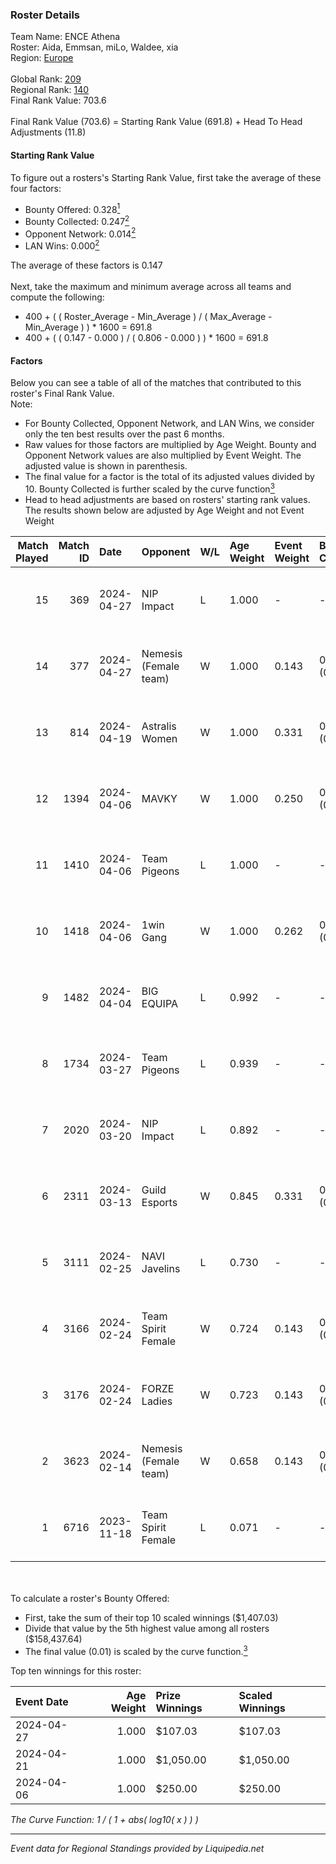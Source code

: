### Roster Details<br />
Team Name: ENCE Athena<br />
Roster: Aida, Emmsan, miLo, Waldee, xia<br />
Region: [Europe]( ../standings_europe.md)<br />
<br />
Global Rank: [209](../standings_global.md)<br />
Regional Rank: [140]( ../standings_europe.md)<br />
Final Rank Value:  703.6<br />
<br />
Final Rank Value (703.6) = Starting Rank Value (691.8) + Head To Head Adjustments (11.8)<br />

#### Starting Rank Value<br />
To figure out a rosters's Starting Rank Value, first take the average of these four factors:<br />
- Bounty Offered: 0.328[<sup>1</sup>](#table2)
- Bounty Collected: 0.247[<sup>2</sup>](#table1)
- Opponent Network: 0.014[<sup>2</sup>](#table1)
- LAN Wins: 0.000[<sup>2</sup>](#table1)

The average of these factors is 0.147<br />
<br />
Next, take the maximum and minimum average across all teams and compute the following:<br />
- 400 + ( ( Roster_Average - Min_Average ) / ( Max_Average - Min_Average ) ) * 1600 = 691.8
- 400 + ( ( 0.147 - 0.000 ) / ( 0.806 - 0.000 ) ) * 1600 = 691.8


#### Factors<br />
Below you can see a table of all of the matches that contributed to this roster's Final Rank Value.<br />
Note:<br />

- For Bounty Collected, Opponent Network, and LAN Wins, we consider only the ten best results over the past 6 months.
- Raw values for those factors are multiplied by Age Weight. Bounty and Opponent Network values are also multiplied by Event Weight. The adjusted value is shown in parenthesis.
- The final value for a factor is the total of its adjusted values divided by 10. Bounty Collected is further scaled by the curve function[<sup>3</sup>](#curveFunction)
- Head to head adjustments are based on rosters' starting rank values. The results shown below are adjusted by Age Weight and not Event Weight
<span id="table1"></span><br />


| Match Played | Match ID | Date       | Opponent              | W/L | Age Weight | Event Weight | Bounty Collected | Opponent Network | LAN Wins  | H2H Adj. | Roster                          |
| -: | -: | :- | :- | :- | :- | :- | :- | :- | :- | -: | :- |
|           15 |      369 | 2024-04-27 | NIP Impact            | L   | 1.000      | -            | -                | -                | -         |   -13.65 | Aida, Emmsan, miLo, Waldee, xia |
|           14 |      377 | 2024-04-27 | Nemesis (Female team) | W   | 1.000      | 0.143        | 0.004 (0.001)    | 0.035 (0.005)    | 0 (0.000) |     9.04 | Aida, Emmsan, miLo, Waldee, xia |
|           13 |      814 | 2024-04-19 | Astralis Women        | W   | 1.000      | 0.331        | 0.007 (0.002)    | 0.101 (0.033)    | 0 (0.000) |    11.38 | Aida, Emmsan, miLo, Waldee, xia |
|           12 |     1394 | 2024-04-06 | MAVKY                 | W   | 1.000      | 0.250        | 0.000 (0.000)    | 0.000 (0.000)    | 0 (0.000) |     5.02 | Aida, Emmsan, miLo, Waldee, xia |
|           11 |     1410 | 2024-04-06 | Team Pigeons          | L   | 1.000      | -            | -                | -                | -         |    -7.77 | Aida, Emmsan, miLo, Waldee, xia |
|           10 |     1418 | 2024-04-06 | 1win Gang             | W   | 1.000      | 0.262        | 0.007 (0.002)    | 0.061 (0.016)    | 0 (0.000) |    12.35 | Aida, Emmsan, miLo, Waldee, xia |
|            9 |     1482 | 2024-04-04 | BIG EQUIPA            | L   | 0.992      | -            | -                | -                | -         |   -13.83 | Aida, Emmsan, miLo, Waldee, xia |
|            8 |     1734 | 2024-03-27 | Team Pigeons          | L   | 0.939      | -            | -                | -                | -         |    -7.85 | Aida, Emmsan, miLo, Waldee, xia |
|            7 |     2020 | 2024-03-20 | NIP Impact            | L   | 0.892      | -            | -                | -                | -         |   -14.41 | Aida, Emmsan, miLo, Waldee, xia |
|            6 |     2311 | 2024-03-13 | Guild Esports         | W   | 0.845      | 0.331        | 0.010 (0.003)    | 0.194 (0.054)    | 0 (0.000) |    13.64 | Aida, Emmsan, miLo, Waldee, xia |
|            5 |     3111 | 2024-02-25 | NAVI Javelins         | L   | 0.730      | -            | -                | -                | -         |    -7.02 | Aida, Emmsan, miLo, Waldee, xia |
|            4 |     3166 | 2024-02-24 | Team Spirit Female    | W   | 0.724      | 0.143        | 0.011 (0.001)    | 0.205 (0.021)    | 0 (0.000) |    11.51 | Aida, Emmsan, miLo, Waldee, xia |
|            3 |     3176 | 2024-02-24 | FORZE Ladies          | W   | 0.723      | 0.143        | 0.002 (0.000)    | 0.057 (0.006)    | 0 (0.000) |     9.37 | Aida, Emmsan, miLo, Waldee, xia |
|            2 |     3623 | 2024-02-14 | Nemesis (Female team) | W   | 0.658      | 0.143        | 0.000 (0.000)    | 0.051 (0.005)    | 0 (0.000) |     5.13 | Aida, Emmsan, miLo, Waldee, xia |
|            1 |     6716 | 2023-11-18 | Team Spirit Female    | L   | 0.071      | -            | -                | -                | -         |    -1.10 | Lina, miLo, oxycet, Waldee, xia |

<br />
<span id="table2"></span><br />
To calculate a roster's Bounty Offered:<br />

- First, take the sum of their top 10 scaled winnings ($1,407.03)
- Divide that value by the 5th highest value among all rosters ($158,437.64)
- The final value (0.01) is scaled by the curve function.[<sup>3</sup>](#curveFunction)

Top ten winnings for this roster:<br />

| Event Date | Age Weight | Prize Winnings | Scaled Winnings |
| :- | -: | :- | :- |
| 2024-04-27 |      1.000 | $107.03        | $107.03         |
| 2024-04-21 |      1.000 | $1,050.00      | $1,050.00       |
| 2024-04-06 |      1.000 | $250.00        | $250.00         |


<span id="curveFunction"></span>_The Curve Function: 1 / ( 1 + abs( log10( x ) ) )_<br />

---
_Event data for Regional Standings provided by Liquipedia.net_<br />
